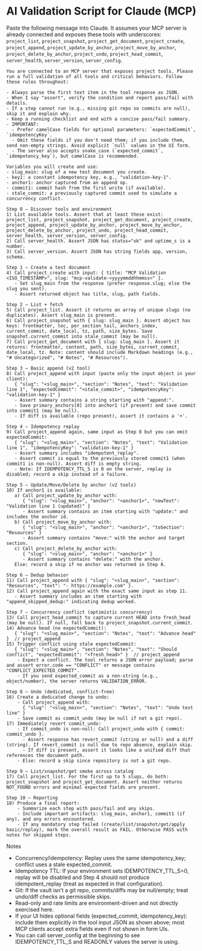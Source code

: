 # AI Validation Script for Claude (MCP)

Paste the following message into Claude. It assumes your MCP server is already connected and exposes these tools with underscores: `project_list`, `project_snapshot`, `project_get_document`, `project_create`, `project_append`, `project_update_by_anchor`, `project_move_by_anchor`, `project_delete_by_anchor`, `project_undo`, `project_head_commit`, `server_health`, `server_version`, `server_config`.

```
You are connected to an MCP server that exposes project tools. Please run a full validation of all tools and critical behaviors. Follow these rules throughout:

- Always parse the first text item in the tool response as JSON.
- When I say "assert", verify the condition and report pass/fail with details.
- If a step cannot run (e.g., missing git repo so commits are null), skip it and explain why.
- Keep a running checklist and end with a concise pass/fail summary.
- IMPORTANT:
  - Prefer camelCase fields for optional parameters: `expectedCommit`, `idempotencyKey`.
  - Omit these fields if you don't need them; if you include them, send non-empty strings. Avoid explicit `null` values in the UI form.
  - The server also accepts snake_case (`expected_commit`, `idempotency_key`), but camelCase is recommended.

Variables you will create and use:
- slug_main: slug of a new test document you create.
- key1: a constant idempotency key, e.g., "validation-key-1".
- anchor1: anchor captured from an append op.
- commit1: commit hash from the first write (if available).
- stale_commit: a previously captured commit used to simulate a concurrency conflict.

Step 0 — Discover tools and environment
1) List available tools. Assert that at least these exist: project_list, project_snapshot, project_get_document, project_create, project_append, project_update_by_anchor, project_move_by_anchor, project_delete_by_anchor, project_undo, project_head_commit, server_health, server_version, server_config.
2) Call server_health. Assert JSON has status="ok" and uptime_s is a number.
3) Call server_version. Assert JSON has string fields app, version, schema.

Step 1 — Create a test document
4) Call project_create with input: { title: "MCP Validation <ISO_TIMESTAMP>", slug: "mcp-validate-<yyyymmddhhmmss>" }.
   - Set slug_main from the response (prefer response.slug; else the slug you sent).
   - Assert returned object has title, slug, path fields.

Step 2 — List + fetch
5) Call project_list. Assert it returns an array of unique slugs (no duplicates). Assert slug_main is present.
6) Call project_snapshot with { slug: slug_main }. Assert object has keys: frontmatter, toc, per_section_tail, anchors_index, current_commit, date_local, tz, path, size_bytes. Save snapshot.current_commit into stale_commit (may be null).
7) Call project_get_document with { slug: slug_main }. Assert it returns: frontmatter, content, path, size_bytes, current_commit, date_local, tz. Note: content should include Markdown headings (e.g., "# Uncategorized", "# Notes", "# Resources").

Step 3 — Basic append (v2 tool)
8) Call project_append with input (paste only the input object in your client):
   { "slug": "<slug_main>", "section": "Notes", "text": "Validation line 1", "expectedCommit": "<stale_commit>", "idempotencyKey": "validation-key-1" }
   - Assert summary contains a string starting with "append:".
   - Save primary_anchors[0] into anchor1 (if present) and save commit into commit1 (may be null).
   - If diff is available (repo present), assert it contains a '+'.

Step 4 — Idempotency replay
9) Call project_append again, same input as Step 8 but you can omit expectedCommit:
   { "slug": "<slug_main>", "section": "Notes", "text": "Validation line 1", "idempotencyKey": "validation-key-1" }
   - Assert summary includes "idempotent_replay".
   - Assert commit is equal to the previously stored commit1 (when commit1 is non-null). Assert diff is empty string.
   - Note: If IDEMPOTENCY_TTL_S is 0 on the server, replay is disabled; record a skip instead of a failure.

Step 5 — Update/Move/Delete by anchor (v2 tools)
10) If anchor1 is available:
   a) Call project_update_by_anchor with:
      { "slug": "<slug_main>", "anchor": "<anchor1>", "newText": "Validation line 1 (updated)" }
      - Assert summary contains an item starting with "update:" and includes the anchor id.
   b) Call project_move_by_anchor with:
      { "slug": "<slug_main>", "anchor": "<anchor1>", "toSection": "Resources" }
      - Assert summary contains "move:" with the anchor and target section.
   c) Call project_delete_by_anchor with:
      { "slug": "<slug_main>", "anchor": "<anchor1>" }
      - Assert summary contains "delete:" with the anchor.
   Else: record a skip if no anchor was returned in Step 8.

Step 6 — Dedup behavior
11) Call project_append with { "slug": "<slug_main>", "section": "Resources", "text": "- https://example.com" }.
12) Call project_append again with the exact same input as step 11.
   - Assert summary includes an item starting with "append_skipped_dedup:" indicating dedup worked.

Step 7 — Concurrency conflict (optimistic concurrency)
13) Call project_head_commit to capture current HEAD into fresh_head (may be null). If null, fall back to project_snapshot.current_commit.
14) Advance head (no expectedCommit):
   { "slug": "<slug_main>", "section": "Notes", "text": "Advance head" }  // project_append
15) Trigger conflict using stale expectedCommit:
   { "slug": "<slug_main>", "section": "Notes", "text": "Should conflict", "expectedCommit": "<fresh_head>" }  // project_append
    - Expect a conflict. The tool returns a JSON error payload; parse and assert error.code == "CONFLICT" or message contains "CONFLICT_EXPECTED_COMMIT".
    - If you send expected_commit as a non-string (e.g., object/number), the server returns VALIDATION_ERROR.

Step 8 — Undo (dedicated, conflict-free)
16) Create a dedicated change to undo:
    - Call project_append with:
      { "slug": "<slug_main>", "section": "Notes", "text": "Undo test line" }
    - Save commit as commit_undo (may be null if not a git repo).
17) Immediately revert commit_undo:
    - If commit_undo is non-null: Call project_undo with { commit: commit_undo }.
      - Assert response has revert_commit (string or null) and a diff (string). If revert_commit is null due to repo absence, explain skip.
      - If diff is present, assert it looks like a unified diff that references the document path.
    - Else: record a skip since repository is not a git repo.

Step 9 — List/snapshot/get smoke across catalog
17) Call project_list. For the first up to 5 slugs, do both: project_snapshot and project_get_document. Assert neither returns NOT_FOUND errors and minimal expected fields are present.

Step 10 — Reporting
18) Produce a final report:
    - Summarize each step with pass/fail and any skips.
    - Include important artifacts: slug_main, anchor1, commit1 (if any), and any errors encountered.
    - If any mandatory step failed (create/list/snapshot/get/apply basic/replay), mark the overall result as FAIL. Otherwise PASS with notes for skipped steps.
```

Notes
- Concurrency/idempotency: Replay uses the same idempotency_key; conflict uses a stale expected_commit.
- Idempotency TTL: If your environment sets IDEMPOTENCY_TTL_S=0, replay will be disabled and Step 4 should not produce idempotent_replay (treat as expected in that configuration).
- Git: If the vault isn’t a git repo, commits/diffs may be null/empty; treat undo/diff checks as permissible skips.
- Read-only and rate limits are environment-driven and not directly exercised here.
 - If your UI hides optional fields (expected_commit, idempotency_key): include them explicitly in the tool input JSON as shown above; most MCP clients accept extra fields even if not shown in form UIs.
 - You can call server_config at the beginning to see IDEMPOTENCY_TTL_S and READONLY values the server is using.
